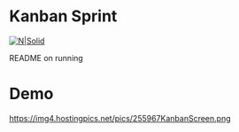 # Kanban Sprint

[![N|Solid](https://cldup.com/dTxpPi9lDf.thumb.png)](https://nodesource.com/products/nsolid)

README on running

# Demo
https://img4.hostingpics.net/pics/255967KanbanScreen.png
  
